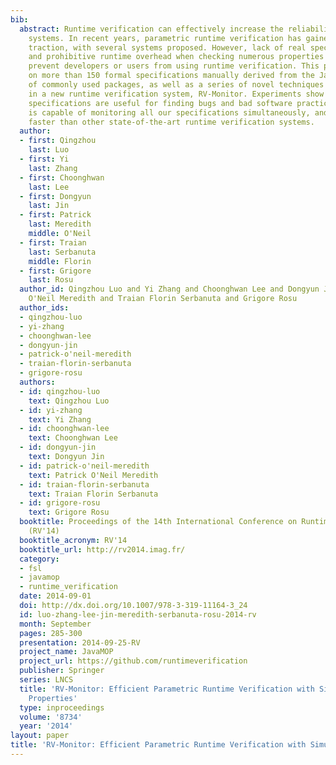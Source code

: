 ```yaml
---
bib:
  abstract: Runtime verification can effectively increase the reliability of software
    systems. In recent years, parametric runtime verification has gained a lot of
    traction, with several systems proposed. However, lack of real specifications
    and prohibitive runtime overhead when checking numerous properties simultaneously
    prevent developers or users from using runtime verification. This paper reports
    on more than 150 formal specifications manually derived from the Java API documentation
    of commonly used packages, as well as a series of novel techniques which resulted
    in a new runtime verification system, RV-Monitor. Experiments show that these
    specifications are useful for finding bugs and bad software practice, and RV-Monitor
    is capable of monitoring all our specifications simultaneously, and runs substantially
    faster than other state-of-the-art runtime verification systems.
  author:
  - first: Qingzhou
    last: Luo
  - first: Yi
    last: Zhang
  - first: Choonghwan
    last: Lee
  - first: Dongyun
    last: Jin
  - first: Patrick
    last: Meredith
    middle: O'Neil
  - first: Traian
    last: Serbanuta
    middle: Florin
  - first: Grigore
    last: Rosu
  author_id: Qingzhou Luo and Yi Zhang and Choonghwan Lee and Dongyun Jin and Patrick
    O'Neil Meredith and Traian Florin Serbanuta and Grigore Rosu
  author_ids:
  - qingzhou-luo
  - yi-zhang
  - choonghwan-lee
  - dongyun-jin
  - patrick-o'neil-meredith
  - traian-florin-serbanuta
  - grigore-rosu
  authors:
  - id: qingzhou-luo
    text: Qingzhou Luo
  - id: yi-zhang
    text: Yi Zhang
  - id: choonghwan-lee
    text: Choonghwan Lee
  - id: dongyun-jin
    text: Dongyun Jin
  - id: patrick-o'neil-meredith
    text: Patrick O'Neil Meredith
  - id: traian-florin-serbanuta
    text: Traian Florin Serbanuta
  - id: grigore-rosu
    text: Grigore Rosu
  booktitle: Proceedings of the 14th International Conference on Runtime Verification
    (RV'14)
  booktitle_acronym: RV'14
  booktitle_url: http://rv2014.imag.fr/
  category:
  - fsl
  - javamop
  - runtime_verification
  date: 2014-09-01
  doi: http://dx.doi.org/10.1007/978-3-319-11164-3_24
  id: luo-zhang-lee-jin-meredith-serbanuta-rosu-2014-rv
  month: September
  pages: 285-300
  presentation: 2014-09-25-RV
  project_name: JavaMOP
  project_url: https://github.com/runtimeverification
  publisher: Springer
  series: LNCS
  title: 'RV-Monitor: Efficient Parametric Runtime Verification with Simultaneous
    Properties'
  type: inproceedings
  volume: '8734'
  year: '2014'
layout: paper
title: 'RV-Monitor: Efficient Parametric Runtime Verification with Simultaneous Properties'
---
```

